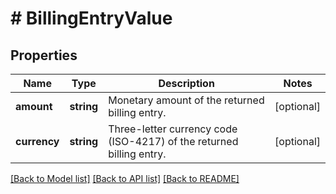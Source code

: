 # # BillingEntryValue

## Properties

Name | Type | Description | Notes
------------ | ------------- | ------------- | -------------
**amount** | **string** | Monetary amount of the returned billing entry. | [optional]
**currency** | **string** | Three-letter currency code (ISO-4217) of the returned billing entry. | [optional]

[[Back to Model list]](../../README.md#models) [[Back to API list]](../../README.md#endpoints) [[Back to README]](../../README.md)
